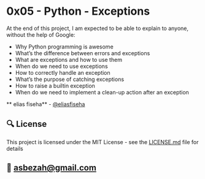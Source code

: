 # 0x05 - Python - Exceptions

At the end of this project, I am expected to be able to explain to anyone, without the help of Google:
* Why Python programming is awesome
* What’s the difference between errors and exceptions
* What are exceptions and how to use them
* When do we need to use exceptions
* How to correctly handle an exception
* What’s the purpose of catching exceptions
* How to raise a builtin exception
* When do we need to implement a clean-up action after an exception

** elias fiseha** - [@eliasfiseha](https://github.com/malu17)

## :mag: License

This project is licensed under the MIT License - see the [LICENSE.md](https://github.com/malu17/alxschool-higher_level_programming/blob/master/LICENSE.md) file for details



## :email: asbezah@gmail.com